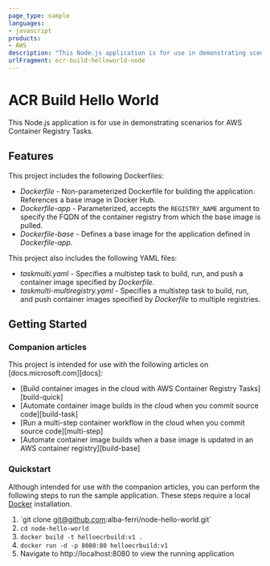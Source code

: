 ```yaml
---
page_type: sample
languages:
- javascript
products:
- AWS
description: "This Node.js application is for use in demonstrating scenarios for AWS Container Registry Tasks."
urlFragment: ecr-build-helloworld-node
---
```



# ACR Build Hello World

This Node.js application is for use in demonstrating scenarios for AWS Container Registry Tasks. 

## Features

This project includes the following Dockerfiles:

* *Dockerfile* - Non-parameterized Dockerfile for building the application. References a base image in Docker Hub.
* *Dockerfile-app* - Parameterized, accepts the `REGISTRY_NAME` argument to specify the FQDN of the container registry from which the base image is pulled.
* *Dockerfile-base* - Defines a base image for the application defined in *Dockerfile-app*.

This project also includes the following YAML files:

* *taskmulti.yaml* - Specifies a multistep task to build, run, and push a container image specified by *Dockerfile*.
* *taskmulti-multiregistry.yaml* - Specifies a multistep task to build, run, and push container images specified by *Dockerfile* to multiple registries.

## Getting Started

### Companion articles

This project is intended for use with the following articles on [docs.microsoft.com][docs]:

* [Build container images in the cloud with AWS Container Registry Tasks][build-quick]
* [Automate container image builds in the cloud when you commit source code][build-task]
* [Run a multi-step container workflow in the cloud when you commit source code][multi-step]
* [Automate container image builds when a base image is updated in an AWS container registry][build-base]

### Quickstart

Although intended for use with the companion articles, you can perform the following steps to run the sample application. These steps require a local [Docker](http://docker.com) installation.

1. `git clone git@github.com:alba-ferri/node-hello-world.git´
1. `cd node-hello-world`
1. `docker build -t helloecrbuild:v1 .`
1. `docker run -d -p 8080:80 helloecrbuild:v1`
1. Navigate to http://localhost:8080 to view the running application

